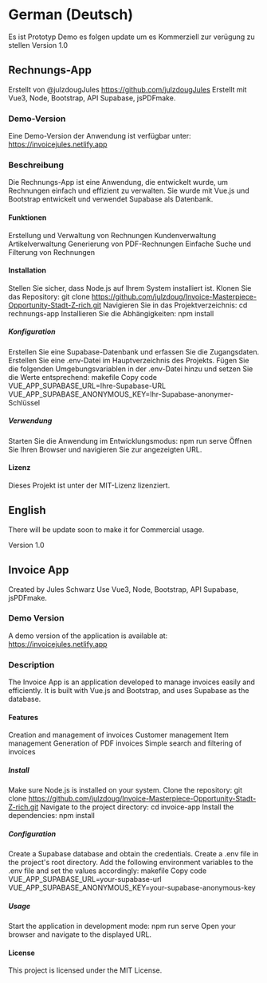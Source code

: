 # German (Deutsch)

Es ist Prototyp Demo es folgen update um es Kommerziell zur verügung zu stellen
Version 1.0

## Rechnungs-App

Erstellt von @julzdougJules <https://github.com/julzdougJules>
Erstellt mit Vue3, Node, Bootstrap, API Supabase, jsPDFmake.

### Demo-Version

Eine Demo-Version der Anwendung ist verfügbar unter: <https://invoicejules.netlify.app>

### Beschreibung

Die Rechnungs-App ist eine Anwendung, die entwickelt wurde, um Rechnungen einfach und effizient zu verwalten. Sie wurde mit Vue.js und Bootstrap entwickelt und verwendet Supabase als Datenbank.

#### Funktionen

Erstellung und Verwaltung von Rechnungen
Kundenverwaltung
Artikelverwaltung
Generierung von PDF-Rechnungen
Einfache Suche und Filterung von Rechnungen

#### Installation

Stellen Sie sicher, dass Node.js auf Ihrem System installiert ist.
Klonen Sie das Repository: git clone <https://github.com/julzdoug/Invoice-Masterpiece-Opportunity-Stadt-Z-rich.git>
Navigieren Sie in das Projektverzeichnis: cd rechnungs-app
Installieren Sie die Abhängigkeiten: npm install

##### Konfiguration

Erstellen Sie eine Supabase-Datenbank und erfassen Sie die Zugangsdaten.
Erstellen Sie eine .env-Datei im Hauptverzeichnis des Projekts.
Fügen Sie die folgenden Umgebungsvariablen in der .env-Datei hinzu und setzen Sie die Werte entsprechend:
makefile
Copy code
VUE_APP_SUPABASE_URL=Ihre-Supabase-URL
VUE_APP_SUPABASE_ANONYMOUS_KEY=Ihr-Supabase-anonymer-Schlüssel

##### Verwendung

Starten Sie die Anwendung im Entwicklungsmodus: npm run serve
Öffnen Sie Ihren Browser und navigieren Sie zur angezeigten URL.

#### Lizenz

Dieses Projekt ist unter der MIT-Lizenz lizenziert.

## English

There will be update soon to make it for Commercial usage.

Version 1.0

## Invoice App

Created by Jules Schwarz
Use Vue3, Node, Bootstrap, API Supabase, jsPDFmake.

### Demo Version

A demo version of the application is available at: <https://invoicejules.netlify.app>

### Description

The Invoice App is an application developed to manage invoices easily and efficiently. It is built with Vue.js and Bootstrap, and uses Supabase as the database.

#### Features

Creation and management of invoices
Customer management
Item management
Generation of PDF invoices
Simple search and filtering of invoices

##### Install

Make sure Node.js is installed on your system.
Clone the repository: git clone <https://github.com/julzdoug/Invoice-Masterpiece-Opportunity-Stadt-Z-rich.git>
Navigate to the project directory: cd invoice-app
Install the dependencies: npm install

##### Configuration

Create a Supabase database and obtain the credentials.
Create a .env file in the project's root directory.
Add the following environment variables to the .env file and set the values accordingly:
makefile
Copy code
VUE_APP_SUPABASE_URL=your-supabase-url
VUE_APP_SUPABASE_ANONYMOUS_KEY=your-supabase-anonymous-key

##### Usage

Start the application in development mode: npm run serve
Open your browser and navigate to the displayed URL.

#### License

This project is licensed under the MIT License.
